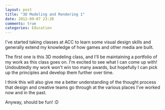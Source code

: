 ```yaml
---
layout: post
title: "3D Modeling and Rendering 1"
date: 2012-09-07 23:20
comments: true
categories: Education
---
```

I've started taking classes at ACC to learn some visual design skills and
generally extend my knowledge of how games and other media are built.

The first one is this 3D modeling class, and I'll be maintaining a portfolio of
my work as this class goes on. I'm excited to see what I can come up with!
Undoubtedly my work won't win too many awards, but hopefully I can pick up the
principles and develop them further over time.

I think this will also give me a better understanding of the thought process that
design and creative teams go through at the various places I've worked now and in
the past.

Anyway, should be fun! :D
